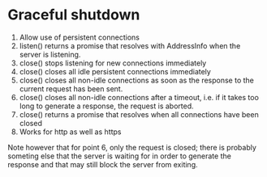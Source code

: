 # Graceful shutdown

1. Allow use of persistent connections
2. listen() returns a promise that resolves with AddressInfo when the server is listening.
3. close() stops listening for new connections immediately
4. close() closes all idle persistent connections immediately
5. close() closes all non-idle connections as soon as the response to the
   current request has been sent.
6. close() closes all non-idle connections after a timeout, i.e. if it takes
   too long to generate a response, the request is aborted.
7. close() returns a promise that resolves when all connections have been closed
8. Works for http as well as https

Note however that for point 6, only the request is closed;
there is probably someting else that the server is waiting for
in order to generate the response
and that may still block the server from exiting.
